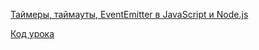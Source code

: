 [Таймеры, таймауты, EventEmitter в JavaScript и Node.js](https://youtu.be/LK2jveAnRNg)

[Код урока](https://github.com/HowPeogrammingWorks/Timers/tree/master/JavaScript)
